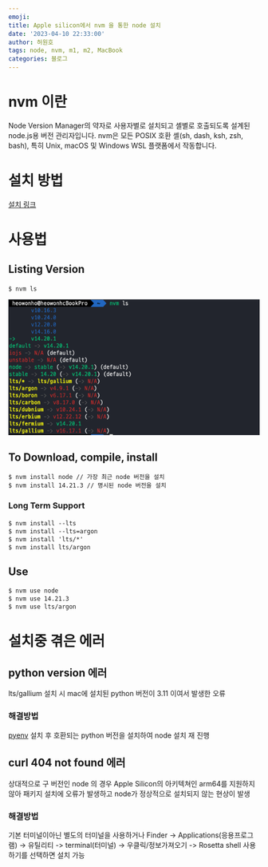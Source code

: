 ```yaml
---
emoji:
title: Apple silicon에서 nvm 을 통한 node 설치
date: '2023-04-10 22:33:00'
author: 허원호
tags: node, nvm, m1, m2, MacBook
categories: 블로그
---
```


# nvm 이란

Node Version Manager의 약자로 사용자별로 설치되고 셸별로 호출되도록 설계된 node.js용 버전 관리자입니다. nvm은 모든 POSIX 호환 셸(sh, dash, ksh, zsh, bash), 특히 Unix, macOS 및 Windows WSL 플랫폼에서 작동합니다.

# 설치 방법

[설치 링크](https://github.com/nvm-sh/nvm#install--update-script)

# 사용법

## Listing Version

```
$ nvm ls
```

![nvm-list](nvm-list.png)

## To Download, compile, install

```
$ nvm install node // 가장 최근 node 버전을 설치
$ nvm install 14.21.3 // 명시된 node 버전을 설치
```

### Long Term Support

```
$ nvm install --lts
$ nvm install --lts=argon
$ nvm install 'lts/*'
$ nvm install lts/argon
```

## Use

```
$ nvm use node
$ nvm use 14.21.3
$ nvm use lts/argon
```

# 설치중 겪은 에러

## python version 에러

lts/gallium 설치 시 mac에 설치된 python 버전이 3.11 이여서 발생한 오류

### 해결방법

[pyenv](https://github.com/pyenv/pyenv) 설치 후 호환되는 python 버전을 설치하여 node 설치 재 진행

## curl 404 not found 에러

상대적으로 구 버전인 node 의 경우 Apple Silicon의 아키텍쳐인 arm64를 지원하지 않아 패키지 설치에 오류가 발생하고 node가 정상적으로 설치되지 않는 현상이 발생

### 해결방법

기본 터미널이아닌 별도의 터미널을 사용하거나
Finder -> Applications(응용프로그램) -> 유틸리티 -> terminal(터미널) -> 우클릭/정보가져오기 -> Rosetta shell 사용하기를 선택하면 설치 가능
